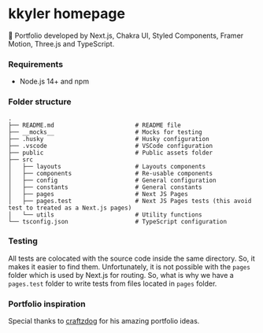 # kkyler homepage

🚀 Portfolio developed by Next.js, Chakra UI, Styled Components, Framer Motion, Three.js and TypeScript.

### Requirements

- Node.js 14+ and npm

### Folder structure

```
.
├── README.md                       # README file
├── __mocks__                       # Mocks for testing
├── .husky                          # Husky configuration
├── .vscode                         # VSCode configuration
├── public                          # Public assets folder
├── src
│   ├── layouts                     # Layouts components
│   ├── components                  # Re-usable components
│   ├── config                      # General configuration
│   ├── constants                   # General constants
│   ├── pages                       # Next JS Pages
│   ├── pages.test                  # Next JS Pages tests (this avoid test to treated as a Next.js pages)
│   └── utils                       # Utility functions
└── tsconfig.json                   # TypeScript configuration
```

### Testing

All tests are colocated with the source code inside the same directory. So, it makes it easier to find them. Unfortunately, it is not possible with the `pages` folder which is used by Next.js for routing. So, what is why we have a `pages.test` folder to write tests from files located in `pages` folder.

### Portfolio inspiration

Special thanks to [craftzdog](https://github.com/craftzdog) for his amazing portfolio ideas.
